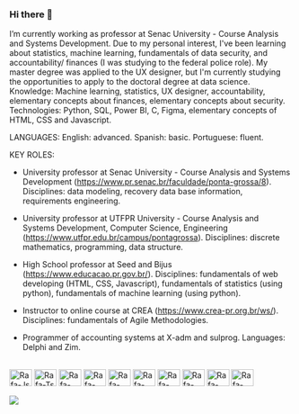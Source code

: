 ### Hi there 👋
I’m currently working as professor at Senac University - Course Analysis and Systems Development.  Due to my personal interest, I've been learning about statistics, machine learning, fundamentals of data security, and accountability/ finances (I was studying to the federal police role). My master degree was applied to the UX designer, but I'm currently studying the opportunities to apply to the doctoral degree at data science. 
Knowledge: Machine learning, statistics, UX designer, accountability, elementary concepts about finances, elementary concepts about security.
Technologies: Python, SQL, Power BI, C, Figma, elementary concepts of HTML, CSS and Javascript.

LANGUAGES:
English: advanced.
Spanish: basic.
Portuguese: fluent.


KEY ROLES:
- University professor at Senac University - Course Analysis and Systems Development (https://www.pr.senac.br/faculdade/ponta-grossa/8).
Disciplines: data modeling, recovery data base information, requirements engineering.
  
- University professor at UTFPR University - Course Analysis and Systems Development, Computer Science, Engineering (https://www.utfpr.edu.br/campus/pontagrossa).
Disciplines: discrete mathematics, programming, data structure.

- High School professor at Seed and Bijus (https://www.educacao.pr.gov.br/).
Disciplines: fundamentals of web developing (HTML, CSS, Javascript), fundamentals of statistics (using python), fundamentals of machine learning (using python).
  
- Instructor to online course at CREA (https://www.crea-pr.org.br/ws/).
Disciplines: fundamentals of Agile Methodologies.
  
- Programmer of accounting systems at X-adm and sulprog.
Languages: Delphi and Zim.

<!--
**denise25maciel/denise25maciel** is a ✨ _special_ ✨ repository because its `README.md` (this file) appears on your GitHub profile.

Here are some ideas to get you started:



 ##
 ![Top Langs](https://github-readme-stats.vercel.app/api/top-langs/?username=denise25maciel)
 ##
-->

 
<div style="display: inline_block"><br>
  <img align="center" alt="Rafa-Js" height="30" width="40" src="https://cdn.jsdelivr.net/gh/devicons/devicon@latest/icons/python/python-original-wordmark.svg">
  <img align="center" alt="Rafa-Ts" height="30" width="40" src="https://cdn.jsdelivr.net/gh/devicons/devicon@latest/icons/pandas/pandas-plain-wordmark.svg">
  <img align="center" alt="Rafa-React" height="30" width="40" src="https://cdn.jsdelivr.net/gh/devicons/devicon@latest/icons/numpy/numpy-original.svg">
  <img align="center" alt="Rafa-HTML" height="30" width="40" src="https://cdn.jsdelivr.net/gh/devicons/devicon@latest/icons/scikitlearn/scikitlearn-original.svg">
  <img align="center" alt="Rafa-CSS" height="30" width="40" src="https://cdn.jsdelivr.net/gh/devicons/devicon@latest/icons/matplotlib/matplotlib-plain-wordmark.svg">
  <img align="center" alt="Rafa-Python" height="30" width="40" src="https://cdn.jsdelivr.net/gh/devicons/devicon@latest/icons/c/c-original.svg">
  <img align="center" alt="Rafa-Csharp" height="30" width="40" src="https://cdn.jsdelivr.net/gh/devicons/devicon@latest/icons/html5/html5-original.svg">
  <img align="center" alt="Rafa-Csharp" height="30" width="40" src="https://cdn.jsdelivr.net/gh/devicons/devicon@latest/icons/css3/css3-original.svg">
  <img align="center" alt="Rafa-Csharp" height="30" width="40" src="https://cdn.jsdelivr.net/gh/devicons/devicon@latest/icons/mysql/mysql-original.svg">
  <img align="center" alt="Rafa-Csharp" height="30" width="40" src="https://cdn.jsdelivr.net/gh/devicons/devicon@latest/icons/unifiedmodelinglanguage/unifiedmodelinglanguage-original.svg">
</div>
<br>
<div> 
  <a href="https://www.linkedin.com/in/dnisemaciel/" target="_blank"><img src="https://img.shields.io/badge/-LinkedIn-%230077B5?style=for-the-badge&logo=linkedin&logoColor=white" target="_blank"></a> 
